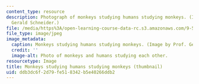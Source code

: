 ```yaml
---
content_type: resource
description: Photograph of monkeys studying humans studying monkeys. (Image by Prof.
  Gerald Schneider.)
file: /media/https%3A/open-learning-course-data-rc.s3.amazonaws.com/9-52-b-topics-in-brain-and-cognitive-sciences-human-ethology-spring-2001/ddb3dc6f2d79fe518342b5e40266ddb2_9-52s01-th.jpg
file_type: image/jpeg
image_metadata:
  caption: Monkeys studying humans studying monkeys. (Image by Prof. Gerald Schneider.)
  credit: ''
  image-alt: Photo of monkeys and humans studying each other.
resourcetype: Image
title: Monkeys studying humans studying monkeys (thumbnail)
uid: ddb3dc6f-2d79-fe51-8342-b5e40266ddb2
---
```

